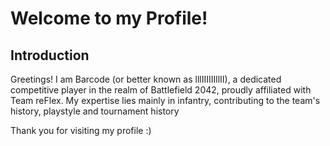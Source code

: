 # Welcome to my Profile!


## Introduction
Greetings! I am Barcode (or better known as lllIIIIIIllII), a dedicated competitive player in the realm of Battlefield 2042, proudly affiliated with Team reFlex. My expertise lies mainly in infantry, contributing to the team's history, playstyle and tournament history 



Thank you for visiting my profile :)
